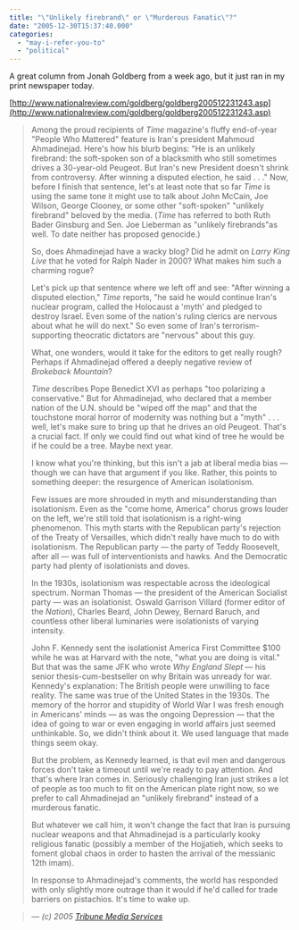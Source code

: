 ```yaml
---
title: "\"Unlikely firebrand\" or \"Murderous Fanatic\"?"
date: "2005-12-30T15:37:40.000"
categories: 
  - "may-i-refer-you-to"
  - "political"
---
```


A great column from Jonah Goldberg from a week ago, but it just ran in my print newspaper today.

[http://www.nationalreview.com/goldberg/goldberg200512231243.asp](http://www.nationalreview.com/goldberg/goldberg200512231243.asp)

> Among the proud recipients of _Time_ magazine's fluffy end-of-year "People Who Mattered" feature is Iran's president Mahmoud Ahmadinejad. Here's how his blurb begins: "He is an unlikely firebrand: the soft-spoken son of a blacksmith who still sometimes drives a 30-year-old Peugeot. But Iran's new President doesn't shrink from controversy. After winning a disputed election, he said . . ." Now, before I finish that sentence, let's at least note that so far _Time_ is using the same tone it might use to talk about John McCain, Joe Wilson, George Clooney, or some other "soft-spoken" "unlikely firebrand" beloved by the media. (_Time_ has referred to both Ruth Bader Ginsburg and Sen. Joe Lieberman as "unlikely firebrands"as well. To date neither has proposed genocide.)
> 
> So, does Ahmadinejad have a wacky blog? Did he admit on _Larry King Live_ that he voted for Ralph Nader in 2000? What makes him such a charming rogue?
> 
> Let's pick up that sentence where we left off and see: "After winning a disputed election," _Time_ reports, "he said he would continue Iran's nuclear program, called the Holocaust a 'myth' and pledged to destroy Israel. Even some of the nation's ruling clerics are nervous about what he will do next." So even some of Iran's terrorism-supporting theocratic dictators are "nervous" about this guy.
> 
> What, one wonders, would it take for the editors to get really rough? Perhaps if Ahmadinejad offered a deeply negative review of _Brokeback Mountain_?
> 
> _Time_ describes Pope Benedict XVI as perhaps "too polarizing a conservative." But for Ahmadinejad, who declared that a member nation of the U.N. should be "wiped off the map" and that the touchstone moral horror of modernity was nothing but a "myth" . . . well, let's make sure to bring up that he drives an old Peugeot. That's a crucial fact. If only we could find out what kind of tree he would be if he could be a tree. Maybe next year.
> 
> I know what you're thinking, but this isn't a jab at liberal media bias — though we can have that argument if you like. Rather, this points to something deeper: the resurgence of American isolationism.
> 
> Few issues are more shrouded in myth and misunderstanding than isolationism. Even as the "come home, America" chorus grows louder on the left, we're still told that isolationism is a right-wing phenomenon. This myth starts with the Republican party's rejection of the Treaty of Versailles, which didn't really have much to do with isolationism. The Republican party — the party of Teddy Roosevelt, after all — was full of interventionists and hawks. And the Democratic party had plenty of isolationists and doves.
> 
> In the 1930s, isolationism was respectable across the ideological spectrum. Norman Thomas — the president of the American Socialist party — was an isolationist. Oswald Garrison Villard (former editor of the _Nation_), Charles Beard, John Dewey, Bernard Baruch, and countless other liberal luminaries were isolationists of varying intensity.
> 
> John F. Kennedy sent the isolationist America First Committee $100 while he was at Harvard with the note, "what you are doing is vital." But that was the same JFK who wrote _Why England Slept_ — his senior thesis-cum-bestseller on why Britain was unready for war. Kennedy's explanation: The British people were unwilling to face reality. The same was true of the United States in the 1930s. The memory of the horror and stupidity of World War I was fresh enough in Americans' minds — as was the ongoing Depression — that the idea of going to war or even engaging in world affairs just seemed unthinkable. So, we didn't think about it. We used language that made things seem okay.
> 
> But the problem, as Kennedy learned, is that evil men and dangerous forces don't take a timeout until we're ready to pay attention. And that's where Iran comes in. Seriously challenging Iran just strikes a lot of people as too much to fit on the American plate right now, so we prefer to call Ahmadinejad an "unlikely firebrand" instead of a murderous fanatic.
> 
> But whatever we call him, it won't change the fact that Iran is pursuing nuclear weapons and that Ahmadinejad is a particularly kooky religious fanatic (possibly a member of the Hojjatieh, which seeks to foment global chaos in order to hasten the arrival of the messianic 12th imam).
> 
> In response to Ahmadinejad's comments, the world has responded with only slightly more outrage than it would if he'd called for trade barriers on pistachios. It's time to wake up.

> — _(c) 2005 [Tribune Media Services](http://tms.tribune.com/)_
